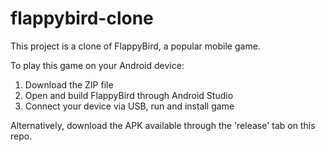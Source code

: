 # flappybird-clone
This project is a clone of FlappyBird, a popular mobile game.

To play this game on your Android device:
1. Download the ZIP file
2. Open and build FlappyBird through Android Studio
3. Connect your device via USB, run and install game

Alternatively, download the APK available through the 'release' tab on this repo.
